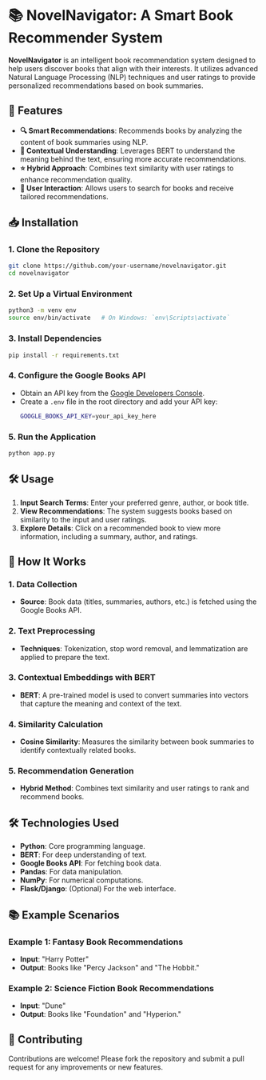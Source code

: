 
# **📚 NovelNavigator: A Smart Book Recommender System**

**NovelNavigator** is an intelligent book recommendation system designed to help users discover books that align with their interests. It utilizes advanced Natural Language Processing (NLP) techniques and user ratings to provide personalized recommendations based on book summaries.

## **🚀 Features**

- **🔍 Smart Recommendations**: Recommends books by analyzing the content of book summaries using NLP.
- **📖 Contextual Understanding**: Leverages BERT to understand the meaning behind the text, ensuring more accurate recommendations.
- **⭐ Hybrid Approach**: Combines text similarity with user ratings to enhance recommendation quality.
- **👤 User Interaction**: Allows users to search for books and receive tailored recommendations.

## **📥 Installation**

### **1. Clone the Repository**
```bash
git clone https://github.com/your-username/novelnavigator.git
cd novelnavigator
```

### **2. Set Up a Virtual Environment**
```bash
python3 -m venv env
source env/bin/activate   # On Windows: `env\Scripts\activate`
```

### **3. Install Dependencies**
```bash
pip install -r requirements.txt
```

### **4. Configure the Google Books API**
- Obtain an API key from the [Google Developers Console](https://console.developers.google.com/).
- Create a `.env` file in the root directory and add your API key:
  ```bash
  GOOGLE_BOOKS_API_KEY=your_api_key_here
  ```

### **5. Run the Application**
```bash
python app.py
```

## **🛠️ Usage**

1. **Input Search Terms**: Enter your preferred genre, author, or book title.
2. **View Recommendations**: The system suggests books based on similarity to the input and user ratings.
3. **Explore Details**: Click on a recommended book to view more information, including a summary, author, and ratings.

## **🔧 How It Works**

### **1. Data Collection**
- **Source**: Book data (titles, summaries, authors, etc.) is fetched using the Google Books API.

### **2. Text Preprocessing**
- **Techniques**: Tokenization, stop word removal, and lemmatization are applied to prepare the text.

### **3. Contextual Embeddings with BERT**
- **BERT**: A pre-trained model is used to convert summaries into vectors that capture the meaning and context of the text.

### **4. Similarity Calculation**
- **Cosine Similarity**: Measures the similarity between book summaries to identify contextually related books.

### **5. Recommendation Generation**
- **Hybrid Method**: Combines text similarity and user ratings to rank and recommend books.

## **🛠️ Technologies Used**

- **Python**: Core programming language.
- **BERT**: For deep understanding of text.
- **Google Books API**: For fetching book data.
- **Pandas**: For data manipulation.
- **NumPy**: For numerical computations.
- **Flask/Django**: (Optional) For the web interface.

## **📚 Example Scenarios**

### **Example 1: Fantasy Book Recommendations**
- **Input**: "Harry Potter"
- **Output**: Books like "Percy Jackson" and "The Hobbit."

### **Example 2: Science Fiction Book Recommendations**
- **Input**: "Dune"
- **Output**: Books like "Foundation" and "Hyperion."

## **🤝 Contributing**

Contributions are welcome! Please fork the repository and submit a pull request for any improvements or new features.

 
